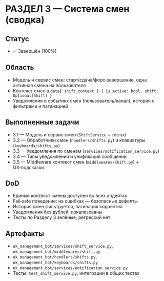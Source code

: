 # РАЗДЕЛ 3 — Система смен (сводка)

## Статус
- ✅ Завершён (100%)

## Область
- Модель и сервис смен: старт/сдача/форс‑завершение, одна активная смена на пользователя
- Контекст смен в `data['shift_context']`: `{ is_active: bool, shift: Optional[Shift] }`
- Уведомления о событиях смен (пользователь/канал), история с фильтрами и пагинацией

## Выполненные задачи
- 3.1 — Модель и сервис смен (`ShiftService` + тесты)
- 3.2 — Обработчики смен (`handlers/shifts.py`) и клавиатуры (`keyboards/shifts.py`)
- 3.3 — Уведомления по сменам (`services/notification_service.py`)
- 3.4 — Типы уведомлений и унификация сообщений
- 3.5 — Middleware контекст смен (`middlewares/shift.py`) + UX‑подсказки

## DoD
- Единый контекст смены доступен во всех апдейтах
- Fail‑safe поведение: на ошибках — безопасные дефолты
- История смен фильтруется, пагинация корректна
- Уведомления без дублей; локализованы
- Тесты по Разделу 3 зелёные; регрессий нет

## Артефакты
- `uk_management_bot/services/shift_service.py`, `uk_management_bot/middlewares/shift.py`
- `uk_management_bot/handlers/shifts.py`, `uk_management_bot/keyboards/shifts.py`
- `uk_management_bot/services/notification_service.py`
- Тесты: `test_shift_service.py`, интеграции в общих тестах



